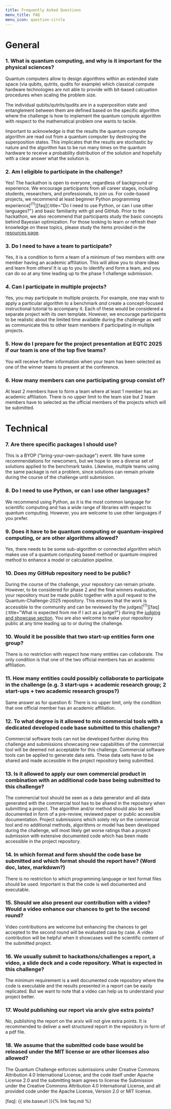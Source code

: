 ```yaml
---
title: Frequently Asked Questions
menu_title: FAQ
menu_icon: question-circle
---
```


# General

### 1. What is quantum computing, and why is it important for the physical sciences?

Quantum computers allow to design algorithms within an extended state space (via qubits, qutrits, qudits for example) which classical compute hardware technologies are not able to provide with bit-based calcuation procedures when scaling the problem size.

The individual qubits/qutrits/qudits are in a superposition state and entanglement between them are defined based on the specific algorithm where the challenge is how to implement the quantum compute algorithm with respect to the mathematical problem one wants to tackle.

Important to acknowledge is that the results the quantum compute algorithm are read out from a quantum computer by destroying the superposition states. This implicates that the results are stochastic by nature and the algorithm has to be run many times on the quantum hardware to receive a probability distribution of the solution and hopefully with a clear answer what the solution is.


### 2. Am I eligible to participate in the challenge?

Yes! The hackathon is open to everyone, regardless of background or experience. We encourage participants from all career stages, including students, researchers, and professionals, to join us. For code-based projects, we recommend at least beginner Python programming experience[<sup>(?)</sup>][faq]{:title="Do I need to use Python, or can I use other languages?"} and basic familiarity with git and GitHub. Prior to the hackathon, we also recommend that participants study the basic concepts behind Bayesian optimization. For those looking to learn or refresh their knowledge on these topics, please study the items provided in the [resources page](_/../resources.md).


### 3. Do I need to have a team to participate?

Yes, it is a condition to form a team of a minimum of two members with one member having an academic affiliation.
This will allow you to share ideas and learn from others! It is up to you to identify and form a team, and you can do so at any time leading up to the phase 1 challenge submission.


### 4. Can I participate in multiple projects?

Yes, you may participate in multiple projects. For example, one may wish to apply a particular algorithm to a benchmark *and* create a concept-focused instructional tutorial to accompany it. Each of these would be considered a separate project with its own template. However, we encourage participants to be realistic about the limited time available during the challenge as well as communicate this to other team members if participating in multiple projects.


### 5. How do I prepare for the project presentation at EQTC 2025 if our team is one of the top five teams?

You will receive further information when your team has been selected as one of the winner teams to present at the conference.


### 6. How many members can one participating group consist of?

At least 2 members have to form a team where at least 1 member has an academic affiliation. There is no upper limit to the team size but 2 team members have to selected as the official members of the projects which will be submitted.


# Technical

### 7. Are there specific packages I should use?

This is a BYOP ("bring-your-own-package") event. We have some recommendations for newcomers, but we hope to see a diverse set of solutions applied to the benchmark tasks. Likewise, multiple teams using the same package is not a problem, since solutions can remain private during the course of the challenge until submission.


### 8. Do I need to use Python, or can I use other languages?

We recommend using Python, as it is the most common language for scientific computing and has a wide range of libraries with respect to quantum computing. However, you are welcome to use other languages if you prefer.


### 9. Does it have to be quantum computing or quantum-inspired computing, or are other algorithms allowed?

Yes, there needs to be some sub-algorithm or connected algorithm which makes use of a quantum computing based method or quantum-inspired method to enhance a model or calculation pipeline.


### 10. Does my GitHub repository need to be public?

During the course of the challenge, your repository can remain private. However, to be considered for phase 2 and the final winners evaluation, your repository must be made public together with a pull request to the Quantum-Challenge-2025 repository.
This ensures that the work is accessible to the community and can be reviewed by the judges[<sup>(?)</sup>][faq]{:title="What is expected from me if I act as a judge?"} during the [judging and showcase section](_/../agenda.md). You are also welcome to make your repository public at any time leading up to or during the challenge.


### 10. Would it be possible that two start-up entities form one group?

There is no restriction with respect how many entities can collaborate. The only condition is that one of the two official members has an academic affiliation.


### 11. How many entities could possibly collaborate to participate in the challenge (e.g. 3 start-ups + academic research group; 2 start-ups + two academic research groups?)

Same answer as for question 6: There is no upper limit, only the condition that one official member has an academic affiliation.


### 12. To what degree is it allowed to mix commercial tools with a dedicated developed code base submitted to this challenge?

Commercial software tools can not be developed further during this challenge and submissions showcasing new capabilities of the commercial tool will be deemed not acceptable for this challenge.
Commercial software tools can be applied to generate data sets. These data sets have to be shared and made accessible in the project repository being submitted.


### 13. Is it allowed to apply our own commercial product in combination with an additional code base being submitted to this challenge?

The commercial tool should be seen as a data generator and all data generated with the commercial tool has to be shared in the repository when submitting a project.
The algorithm and/or method should also be well documented in form of a pre-review, reviewed paper or public accessible documentation.
Project submissions which solely rely on the commercial tool and no additional methods, algorithms or model has been developed during the challenge, will most likely get worse ratings than a project submission with extensive documented code which has been made accessible in the project repository.


### 14. In which format and form should the code base be submitted and which format should the report have? (Word doc, latex, markdown?)

There is no restriction to which programming language or text format files should be used. Important is that the code is well documented and executable.


### 15. Should we also present our contribution with a video? Would a video enhance our chances to get to the second round?

Video contributions are welcome but enhancing the chances to get accepted to the second round will be evaluated case by case. A video contribution will be helpful when it showcases well the scientific content of the submitted project.

 
### 16. We usually submit to hackathons/challenges a report, a video, a slide deck and a code repository. What is expected in this challenge?

The minimum requirement is a well documented code repository where the code is executable and the results presented in a report can be easily replicated. But we want to note that a video can help us to understand your project better.

 
### 17. Would publishing our report via arxiv give extra points?

No, publishing the report on the arxiv will not give extra points. It is recommended to deliver a well structured report in the repository in form of a pdf file.
 

### 18. We assume that the submitted code base would be released under the MIT license or are other licenses also allowed?

The Quantum Challenge enforces submissions under Creative Commons Attribution 4.0 International License, and the code itself under Apache License 2.0 and the submitting team agrees to license the Submission under the Creative Commons Attribution 4.0 International License, and all provided code under the Apache License, Version 2.0 or MIT license.

[faq]: {{ site.baseurl }}{% link faq.md %}
